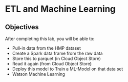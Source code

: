 # ETL and Machine Learning

## Objectives
After completing this lab, you will be able to:

- Pull-in data from the HMP dataset
- Create a Spark data frame from the raw data
- Store this to parquet (in Cloud Object Store)
- Read it again (from Cloud Object Store)
- Deploy this model to Train a ML-Model on that data set
- Watson Machine Learning
